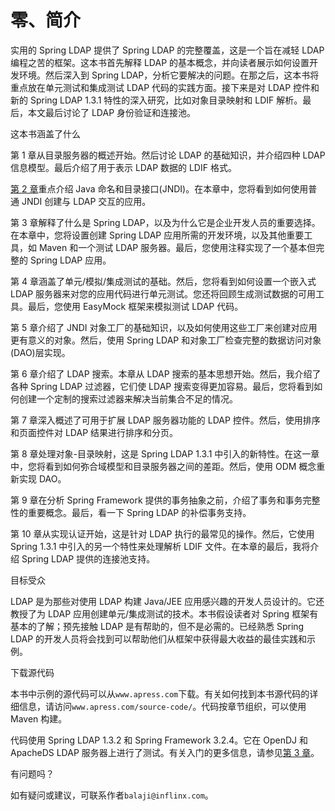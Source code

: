 # 零、简介

实用的 Spring LDAP 提供了 Spring LDAP 的完整覆盖，这是一个旨在减轻 LDAP 编程之苦的框架。这本书首先解释 LDAP 的基本概念，并向读者展示如何设置开发环境。然后深入到 Spring LDAP，分析它要解决的问题。在那之后，这本书将重点放在单元测试和集成测试 LDAP 代码的实践方面。接下来是对 LDAP 控件和新的 Spring LDAP 1.3.1 特性的深入研究，比如对象目录映射和 LDIF 解析。最后，本文最后讨论了 LDAP 身份验证和连接池。

这本书涵盖了什么

第 1 章从目录服务器的概述开始。然后讨论 LDAP 的基础知识，并介绍四种 LDAP 信息模型。最后介绍了用于表示 LDAP 数据的 LDIF 格式。

[第 2 章](02.html)重点介绍 Java 命名和目录接口(JNDI)。在本章中，您将看到如何使用普通 JNDI 创建与 LDAP 交互的应用。

第 3 章解释了什么是 Spring LDAP，以及为什么它是企业开发人员的重要选择。在本章中，您将设置创建 Spring LDAP 应用所需的开发环境，以及其他重要工具，如 Maven 和一个测试 LDAP 服务器。最后，您使用注释实现了一个基本但完整的 Spring LDAP 应用。

第 4 章涵盖了单元/模拟/集成测试的基础。然后，您将看到如何设置一个嵌入式 LDAP 服务器来对您的应用代码进行单元测试。您还将回顾生成测试数据的可用工具。最后，您使用 EasyMock 框架来模拟测试 LDAP 代码。

第 5 章介绍了 JNDI 对象工厂的基础知识，以及如何使用这些工厂来创建对应用更有意义的对象。然后，使用 Spring LDAP 和对象工厂检查完整的数据访问对象(DAO)层实现。

第 6 章介绍了 LDAP 搜索。本章从 LDAP 搜索的基本思想开始。然后，我介绍了各种 Spring LDAP 过滤器，它们使 LDAP 搜索变得更加容易。最后，您将看到如何创建一个定制的搜索过滤器来解决当前集合不足的情况。

第 7 章深入概述了可用于扩展 LDAP 服务器功能的 LDAP 控件。然后，使用排序和页面控件对 LDAP 结果进行排序和分页。

第 8 章处理对象-目录映射，这是 Spring LDAP 1.3.1 中引入的新特性。在这一章中，您将看到如何弥合域模型和目录服务器之间的差距。然后，使用 ODM 概念重新实现 DAO。

第 9 章在分析 Spring Framework 提供的事务抽象之前，介绍了事务和事务完整性的重要概念。最后，看一下 Spring LDAP 的补偿事务支持。

第 10 章从实现认证开始，这是针对 LDAP 执行的最常见的操作。然后，它使用 Spring 1.3.1 中引入的另一个特性来处理解析 LDIF 文件。在本章的最后，我将介绍 Spring LDAP 提供的连接池支持。

目标受众

LDAP 是为那些对使用 LDAP 构建 Java/JEE 应用感兴趣的开发人员设计的。它还教授了为 LDAP 应用创建单元/集成测试的技术。本书假设读者对 Spring 框架有基本的了解；预先接触 LDAP 是有帮助的，但不是必需的。已经熟悉 Spring LDAP 的开发人员将会找到可以帮助他们从框架中获得最大收益的最佳实践和示例。

下载源代码

本书中示例的源代码可以从`www.apress.com`下载。有关如何找到本书源代码的详细信息，请访问`www.apress.com/source-code/`。代码按章节组织，可以使用 Maven 构建。

代码使用 Spring LDAP 1.3.2 和 Spring Framework 3.2.4。它在 OpenDJ 和 ApacheDS LDAP 服务器上进行了测试。有关入门的更多信息，请参见[第 3 章](03.html)。

有问题吗？

如有疑问或建议，可联系作者`balaji@inflinx.com`。